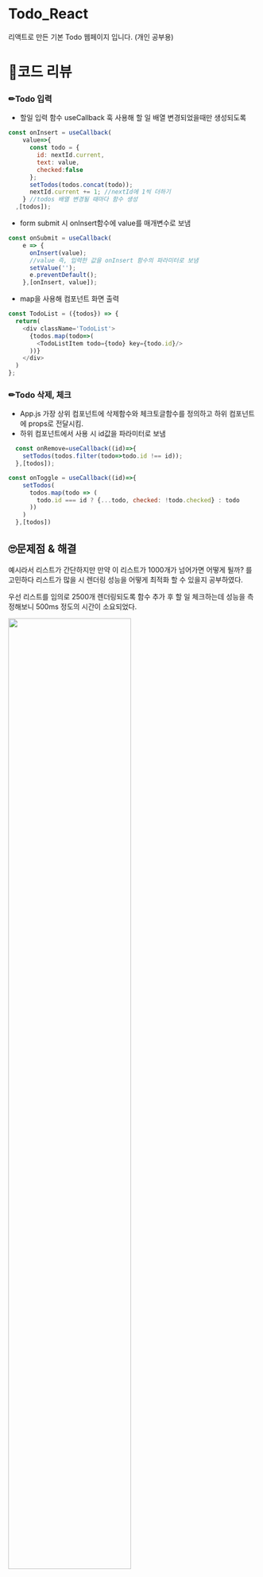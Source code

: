 # Todo_React
리액트로 만든 기본 Todo 웹페이지 입니다. (개인 공부용)

# 📌코드 리뷰
### ✏Todo 입력
- 할일 입력 함수 useCallback 훅 사용해 할 일 배열 변경되었을때만 생성되도록
```javascript
const onInsert = useCallback(
    value=>{
      const todo = {
        id: nextId.current,
        text: value,
        checked:false
      };
      setTodos(todos.concat(todo));
      nextId.current += 1; //nextId에 1씩 더하기
    } //todos 배열 변경될 때마다 함수 생성
  ,[todos]);
  ```
- form submit 시 onInsert함수에 value를 매개변수로 보냄
```javascript
const onSubmit = useCallback(
    e => {
      onInsert(value); 
      //value 즉, 입력한 값을 onInsert 함수의 파라미터로 보냄
      setValue('');
      e.preventDefault();
    },[onInsert, value]);
```
- map을 사용해 컴포넌트 화면 출력
```javascript
const TodoList = ({todos}) => {
  return(
    <div className='TodoList'>
      {todos.map(todo=>(
        <TodoListItem todo={todo} key={todo.id}/>
      ))}
    </div>
  )
};
```
### ✏Todo 삭제, 체크
- App.js 가장 상위 컴포넌트에 삭제함수와 체크토글함수를 정의하고 하위 컴포넌트에 props로 전달시킴.
- 하위 컴포넌트에서 사용 시 id값을 파라미터로 보냄
```javascript
  const onRemove=useCallback((id)=>{
    setTodos(todos.filter(todo=>todo.id !== id));
  },[todos]);

const onToggle = useCallback((id)=>{
    setTodos(
      todos.map(todo => (
        todo.id === id ? {...todo, checked: !todo.checked} : todo
      ))
    )
  },[todos])
```
## 🙄문제점 & 해결
예시라서 리스트가 간단하지만 만약 이 리스트가 1000개가 넘어가면 어떻게 될까? 를 고민하다 리스트가 많을 시 렌더링 성능을 어떻게 최적화 할 수 있을지 공부하였다.

우선 리스트를 임의로 2500개 렌더링되도록 함수 추가 후 할 일 체크하는데 성능을 측정해보니 500ms 정도의 시간이 소요되었다.
<p><img src="https://github.com/Hyemin0102/Todo_React/assets/128768462/c19ed081-e02d-4610-9d27-6d4651a7eeea" width="70%"></p>

### React.memo
462ms 로 살짝 줄어듦
```javascript
export default React.memo(TodoListItem);
```
그러나 이 페이지는 todos 배열 업데이트시마다 onToggle, onRemove 같은 함수가 렌더링되기때문에 이 함수들의 성능을 최적화 시켜주어야한다. 그러기 위해 두가지 방법이 있는데,  
### 1. useState 함수형 업데이트
setTodos 함수 업데이트 시 새로운 값을 파라미터처럼 넣는게 아니라 함수형으로 넣어줌 
```javascript
const onRemove=useCallback((id)=>{
  setTodos(todos => todos.filter(todo=>todo.id !== id));
},[])
```
<p><img src="https://github.com/Hyemin0102/Todo_React/assets/128768462/93846d0a-67d6-4b16-8d77-c719a48842bb" width="70%"></p>
렌더링 소요 시간이 18ms로 훨씬 많이 줄어든 것을 확인 할 수 있었다!!

### 2. useReducer
useReducer를 사용하면 코드를 많이 수정해야하긴 하지만 한 눈에 모아서 보기도 편하고 관리하기도 편한 것 같다. 최종 성능 확인 결과는 useState를 함수형 업데이트하는 것과 거의 동일했다. 
```javascript
function todoReducer(todos, action){
  switch(action.type){
    case 'INSERT' :
      return todos.concat(action.todo);
    case 'REMOVE' :
      return todos.filter(todo=>todo.id !== action.id);
    case 'TOGGLE' :
      return  todos.map(todo => (
        todo.id === action.id ? {...todo, checked: !todo.checked} : todo
      ));
    default:
      return todos;
  }
}
```

그리고 마지막으로 특히 리스트 컴포넌트의 성능을 최적화 하는 방법으로 화면에 보이지 않는데 렌더링된 항목들을 관리하는 것이다.
보여지는 화면 전체 크기와 리스트 아이템마다 크기를 지정해 화면 밖의 아이템들은 크기만 차지해놓고 스크롤 시 화면에 렌더링 되게 하는 방법으로,
react-virtualized 라이브러리를 사용했다.
```javascript
const TodoList = ({todos, onRemove,onToggle}) => {

  const rowRenderer = useCallback(
    ({index,key,style})=>{
      const todo = todos[index];
      return(
        <TodoListItem 
          todo={todo}
          key={key}
          onRemove={onRemove}
          onToggle={onToggle}
          style={style}
        />
      )
    },[onRemove,onToggle,todos])

  return(
    <List 
      className='TodoList'
      width={512} //전체 크기
      height={513} //전체 높이
      rowCount={todos.length} //항목개수
      rowHeight={57} //항목 높이
      rowRenderer={rowRenderer}//렌더링할 때 쓰는 함수
      list={todos} //배열
      style={{outline:'none'}} //List에 기본 적용되는 스타일
    />
  )
};
```
이렇게 스크롤 아이템까지 관리해주면 최종 렌더링 속도가 7ms 로 처음보다 엄청나게 확 줄어든 것을 확인할 수 있었다!!
<p><img src="https://github.com/Hyemin0102/Todo_React/assets/128768462/eecd43fd-1e8e-480b-b66a-b19a17fc9838" width="70%"></p>


## 😊프로젝트를 마치며
- 아주 간단한 Todo 페이지를 리액트를 사용해 복습 개념으로 만들었고, useCallback 훅을 더 유연하게 사용할 수 있도록 연습했다.
- 리액트 프로젝트의 성능 개선을 처음 해보았는데 결과적으로 굉장히 많은 차이가 나서 성능 최적화에 대한 중요성을 깨달았고 지금까지 만든 프로젝트들도 성능 최적화 작업을 추가적으로 해야겠다.
- 리스트 페이지 만들 시 react-virtualized 라이브러리를 사용해 가벼우면서 효율적으로 기능을 구현할 수 있게 되어 매우 뿌듯하다.



